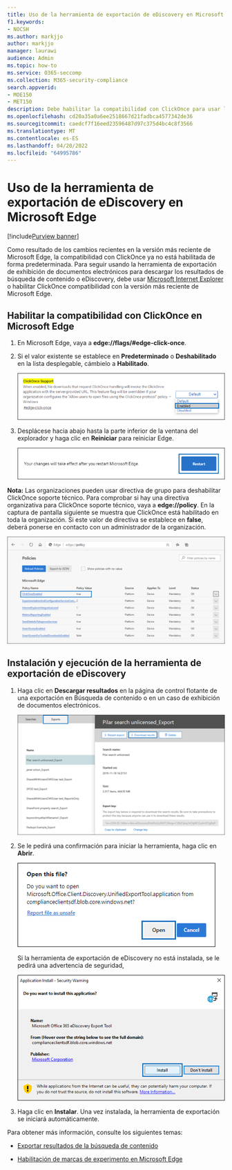 ```yaml
---
title: Uso de la herramienta de exportación de eDiscovery en Microsoft Edge
f1.keywords:
- NOCSH
ms.author: markjjo
author: markjjo
manager: laurawi
audience: Admin
ms.topic: how-to
ms.service: O365-seccomp
ms.collection: M365-security-compliance
search.appverid:
- MOE150
- MET150
description: Debe habilitar la compatibilidad con ClickOnce para usar la versión más reciente de Microsoft Edge para descargar los resultados de la búsqueda de contenido y eDiscovery en el centro de seguridad y cumplimiento.
ms.openlocfilehash: cd20a35a0a6ee2518667d21fadbca4577342de36
ms.sourcegitcommit: caedcf7f16eed23596487d97c375d4bc4c8f3566
ms.translationtype: MT
ms.contentlocale: es-ES
ms.lasthandoff: 04/20/2022
ms.locfileid: "64995786"
---
```

# <a name="use-the-ediscovery-export-tool-in-microsoft-edge"></a>Uso de la herramienta de exportación de eDiscovery en Microsoft Edge

[!include[Purview banner](../includes/purview-rebrand-banner.md)]

Como resultado de los cambios recientes en la versión más reciente de Microsoft Edge, la compatibilidad con ClickOnce ya no está habilitada de forma predeterminada. Para seguir usando la herramienta de exportación de exhibición de documentos electrónicos para descargar los resultados de búsqueda de contenido o eDiscovery, debe usar [Microsoft Internet Explorer](https://support.microsoft.com/help/17621/internet-explorer-downloads) o habilitar ClickOnce compatibilidad con la versión más reciente de Microsoft Edge.

## <a name="enable-clickonce-support-in-microsoft-edge"></a>Habilitar la compatibilidad con ClickOnce en Microsoft Edge

1. En Microsoft Edge, vaya a **edge://flags/#edge-click-once**.

2. Si el valor existente se establece en **Predeterminado** o **Deshabilitado** en la lista desplegable, cámbielo a **Habilitado**.

   ![Seleccione Habilitado en la lista desplegable.](../media/ClickOnceimage1.png)

3. Desplácese hacia abajo hasta la parte inferior de la ventana del explorador y haga clic en **Reiniciar** para reiniciar Edge.

   ![Haga clic en Reiniciar.](../media/ClickOnceimage2.png)

**Nota:** Las organizaciones pueden usar directiva de grupo para deshabilitar ClickOnce soporte técnico. Para comprobar si hay una directiva organizativa para ClickOnce soporte técnico, vaya a **edge://policy**. En la captura de pantalla siguiente se muestra que ClickOnce está habilitado en toda la organización. Si este valor de directiva se establece en **false**, deberá ponerse en contacto con un administrador de la organización.

![Lista de directivas organizativas de Edge.](../media/ClickOnceimage3.png)

## <a name="install-and-run-the-ediscovery-export-tool"></a>Instalación y ejecución de la herramienta de exportación de eDiscovery

1. Haga clic en **Descargar resultados** en la página de control flotante de una exportación en Búsqueda de contenido o en un caso de exhibición de documentos electrónicos.

   ![Haga clic en Descargar resultados en la página de control flotante para descargar los resultados de la búsqueda.](../media/ClickOnceExport1.png)

2. Se le pedirá una confirmación para iniciar la herramienta, haga clic en **Abrir**.

   ![Haga clic en Abrir para iniciar la herramienta de exportación de exhibición de documentos electrónicos.](../media/ClickOnceimage4.png)

   Si la herramienta de exportación de eDiscovery no está instalada, se le pedirá una advertencia de seguridad, 

   ![Haga clic en Instalar para instalar la herramienta de exportación de eDiscovery.](../media/ClickOnceimage5.png)

3. Haga clic en **Instalar**. Una vez instalada, la herramienta de exportación se iniciará automáticamente.

Para obtener más información, consulte los siguientes temas:

- [Exportar resultados de la búsqueda de contenido](export-search-results.md)

- [Habilitación de marcas de experimento en Microsoft Edge](https://microsoftedgesupport.microsoft.com/hc/articles/360034075294-How-to-enable-experiment-flags-in-Microsoft-Edge-Insider-channels)
